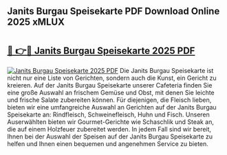 ## Janits Burgau Speisekarte PDF Download Online 2025 xMLUX

# <h2><a href="http://gca2pjf.nevu.top/?p=Janits+Burgau+Speisekarte">🔗 👉🔴 Janits Burgau Speisekarte 2025 PDF</a></h2>

[![Janits Burgau Speisekarte 2025 PDF](https://i.imgur.com/dBaPXMq.png)](http://gca2pjf.nevu.top/?p=Janits+Burgau+Speisekarte)
Die Janits Burgau Speisekarte ist nicht nur eine Liste von Gerichten, sondern auch die Kunst, ein Gericht zu kreieren. Auf der Janits Burgau Speisekarte unserer Cafeteria finden Sie eine große Auswahl an frischem Gemüse und Obst, mit denen Sie leichte und frische Salate zubereiten können. Für diejenigen, die Fleisch lieben, bieten wir eine umfangreiche Auswahl an Gerichten auf der Janits Burgau Speisekarte an: Rindfleisch, Schweinefleisch, Huhn und Fisch. Unseren Auserwählten bieten wir Gourmet-Gerichte wie Schaschlik und Steak an, die auf einem Holzfeuer zubereitet werden. In jedem Fall sind wir bereit, Ihnen bei der Auswahl der Speisen auf der Janits Burgau Speisekarte zu helfen und Ihnen einen bequemen und angenehmen Service zu bieten.
